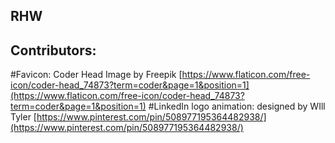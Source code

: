 ## RHW


## Contributors:
#Favicon: Coder Head Image by Freepik [https://www.flaticon.com/free-icon/coder-head_74873?term=coder&page=1&position=1](https://www.flaticon.com/free-icon/coder-head_74873?term=coder&page=1&position=1)
#LinkedIn logo animation: designed by WIll Tyler [https://www.pinterest.com/pin/508977195364482938/](https://www.pinterest.com/pin/508977195364482938/)
